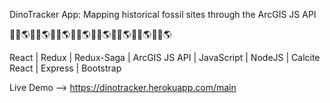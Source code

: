 
DinoTracker App:
Mapping historical fossil sites through the ArcGIS JS API 

🦕🦖🌎🦕🦖🌎🦕🦖🌎🦕🦖🌎🦕🦖🌎🦕🦖🌎🦕🦖🌎🦕🦖🌎

React | Redux | Redux-Saga | ArcGIS JS API | JavaScript | NodeJS | Calcite React | Express | Bootstrap

Live Demo --> https://dinotracker.herokuapp.com/main
